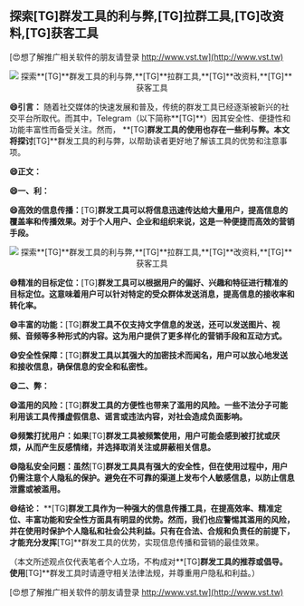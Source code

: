 ## **探索**[TG]**群发工具的利与弊,**[TG]**拉群工具,**[TG]**改资料,**[TG]**获客工具**

[😍想了解推广相关软件的朋友请登录 http://www.vst.tw](http://www.vst.tw)

 <center><img src="https://vst.tw/MP4/tuiguang/png/8.png" alt="探索**[TG]**群发工具的利与弊,**[TG]**拉群工具,**[TG]**改资料,**[TG]**获客工具"></center>

**😄引言：**
随着社交媒体的快速发展和普及，传统的群发工具已经逐渐被新兴的社交平台所取代。而其中，Telegram（以下简称**[TG]**）因其安全性、便捷性和功能丰富性而备受关注。然而， **[TG]**群发工具的使用也存在一些利与弊。本文将探讨**[TG]**群发工具的利与弊，以帮助读者更好地了解该工具的优势和注意事项。

**😄正文：**

**😄一、利：**

**😄高效的信息传播：**[TG]**群发工具可以将信息迅速传达给大量用户，提高信息的覆盖率和传播效果。对于个人用户、企业和组织来说，这是一种便捷而高效的营销手段。**

 <center><img src="https://vst.tw/MP4/tuiguang/png/2.png" alt="探索**[TG]**群发工具的利与弊,**[TG]**拉群工具,**[TG]**改资料,**[TG]**获客工具"></center>

**😄精准的目标定位：**[TG]**群发工具可以根据用户的偏好、兴趣和特征进行精准的目标定位。这意味着用户可以针对特定的受众群体发送消息，提高信息的接收率和转化率。**

**😄丰富的功能：**[TG]**群发工具不仅支持文字信息的发送，还可以发送图片、视频、音频等多种形式的内容。这为用户提供了更多样化的营销手段和互动方式。**

**😄安全性保障：**[TG]**群发工具以其强大的加密技术而闻名，用户可以放心地发送和接收信息，确保信息的安全和私密性。**

**😄二、弊：**

**😄滥用的风险：**[TG]**群发工具的方便性也带来了滥用的风险。一些不法分子可能利用该工具传播虚假信息、谣言或违法内容，对社会造成负面影响。**

**😄频繁打扰用户：如果**[TG]**群发工具被频繁使用，用户可能会感到被打扰或厌烦，从而产生反感情绪，并选择取消关注或屏蔽相关信息。**

**😄隐私安全问题：虽然**[TG]**群发工具具有强大的安全性，但在使用过程中，用户仍需注意个人隐私的保护。避免在不可靠的渠道上发布个人敏感信息，以防止信息泄露或被滥用。**

**😄结论：**
**[TG]**群发工具作为一种强大的信息传播工具，在提高效率、精准定位、丰富功能和安全性方面具有明显的优势。然而，我们也应警惕其滥用的风险，并在使用时保护个人隐私和社会公共利益。只有在合法、合规和负责任的前提下，才能充分发挥**[TG]**群发工具的优势，实现信息传播和营销的最佳效果。

（本文所述观点仅代表笔者个人立场，不构成对**[TG]**群发工具的推荐或倡导。使用**[TG]**群发工具时请遵守相关法律法规，并尊重用户隐私和利益。）

[😍想了解推广相关软件的朋友请登录 http://www.vst.tw](http://www.vst.tw)



